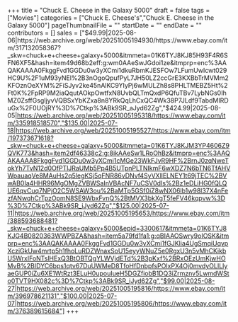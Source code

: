 +++
title = "Chuck E. Cheese in the Galaxy 5000"
draft = false
tags = ["Movies"]
categories = ["Chuck E. Cheese's","Chuck E. Cheese in the Galaxy 5000"]
pageThumbnailFile = ""
startDate = ""
endDate = ""
contributors = []
sales = ["$49.99|2025-08-06|https://web.archive.org/web/20251005194930/https://www.ebay.com/itm/317132058367?_skw=chuck+e+cheese+galaxy+5000&itmmeta=01K6TYJ8KJ85H93F4R6SFN6XF5&hash=item49d68b2eff:g:wm0AAeSwJGdoi1ze&itmprp=enc%3AAQAKAAAA0FkggFvd1GGDu0w3yXCmi1dkuRbmKJESFOw7LFumUwIcwt029HC9U%2F1uM93yNEl%2B3nOgoQpufPyL7JH50LZ2ccGrE3KXBbTrMVMm2KFOznOeXYM%2FiSJyv2ke45nAlKC9YIyPj6wMULZh8s8PHLTMEBZ5Ht%2Ft0K%2FpRP9M2iaQqutAOkpOwtfxN8UvbQLTmQxdP6QfuTBv7LybNGs0IhMZ0ZsffGsgIjyvVQBSxYbKZxa8n8YRkQqLhCxQC4Wk38P7JLdf9TabdMIRDuGx%2F0UOjRY%3D%7Ctkp%3ABk9SR_aJyd62Zg","$424.99|2025-08-05|https://web.archive.org/web/20251005195318/https://www.ebay.com/itm/335918518570","$135.00|2025-07-18|https://web.archive.org/web/20251005195527/https://www.ebay.com/itm/197373671618?_skw=chuck+e+cheese+galaxy+5000&itmmeta=01K6TYJ8KJM3YP4606Z9QVK773&hash=item2df46338c2:g:8ikAAeSw1LRoOhBz&itmprp=enc%3AAQAKAAAA8FkggFvd1GGDu0w3yXCmi1cMGe23WkFJvR9HF%2BrnJ0zqNweTokYh7TvN12d0OfPTlJRaUMb5Pp4B5UTpnPLTNIkmF6wXDZ7N6bTN6TfAHVWpauaqVe8MAuHs2q5legKSj5qFNR86vDNvf4SyVXllELNEY1t69jTEC%2BVwAB0Ia4HHR96MgOMgZVBWSaInVBAcNF7uCSV0dIs%2Bz1eDLiHG0fQLQUE6qvCuq7NPjO2C5WSAW3ou%2BaMTp5GSf0iZ8wNX06lb1w98l37X4nFezfANwqhCrTpzOpmN8SE9WbxFvnQ%2BtMVX3bkXgT5feFV46kqpvw%3D%3D%7Ctkp%3ABk9SR_iJyd62Zg","$125.00|2025-07-11|https://web.archive.org/web/20251005195653/https://www.ebay.com/itm/388593688481?_skw=chuck+e+cheese+galaxy+5000&epid=3300617&itmmeta=01K6TYJ8KJG4B0820363WWPBZA&hash=item5a79fd1fa1:g:qBIAAOSwry9oIOSK&itmprp=enc%3AAQAKAAAA0FkggFvd1GGDu0w3yXCmi1fGJKlia4UgSmqiUqvpXcziGkUw4mrtp5h1fhoLuRDZWnaxSoU15eyyWNuZ5e0RgxU3n5vMhCKikbU5WrxIFoNTslHExQ3BtOBTQgYLWVjdETd%2B3pKxf%2BRxOEzUmKjwHOMvB%2BIDYC6bps1qtv67DuUWMeD8TfoHfDnbpfsPOIxPX4Oj0mvdyOLILlyaeGUP0iZu6XE1WtRzt3ELuH0upouIueH5DGZfiobB1DQ3iZrmznv5LwmdWSto0TVT9HX082c%3D%7Ctkp%3ABk9SR_iJyd62Zg","$99.00|2025-08-27|https://web.archive.org/web/20251005195816/https://www.ebay.com/itm/396978621131","$100.00|2025-07-07|https://web.archive.org/web/20251005195806/https://www.ebay.com/itm/376389615684"]
+++
